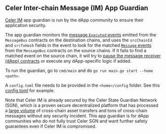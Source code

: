 ## Celer Inter-chain Message (IM) App Guardian

[Celer IM](https://im-docs.celer.network/) app guardian is run by the dApp community to ensure their application security.

The app guardian monitors the [message `Executed` events](https://github.com/celer-network/sgn-v2-contracts/blob/main/contracts/message/messagebus/MessageBusReceiver.sol#L28-L35) emitted from the `MessageBus` contracts on the destination chains, and uses the `srcChainId` and `srcTxHash` fields in the event to look for the matched [`Message` events](https://github.com/celer-network/sgn-v2-contracts/blob/main/contracts/message/messagebus/MessageBusSender.sol#L15) from the `MessageBus` contracts on the source chains. If it fails to find a matched event on the source chain, it will try to [pause the message receiver (dApp) contracts](https://github.com/celer-network/im-guardian/blob/main/guardian/message.go#L35-L39) or execute any dApp-specific logic if added.

To run the guardian, go to `cmd/main` and do `go run main.go start --home <path>`. 

A `config.toml` file needs to be provided in the `<home>/config` folder. See this [config.toml](https://github.com/celer-network/im-guardian/blob/main/test/config/config.toml) for example.

Note that Celer IM is already secured by the Celer State Guardian Network (SGN), which is a proven secure decentralized platform that has processed a [large volume](https://cbridge-analytics.celer.network/) of cross-chain asset transfers and tons of cross-chain messages without any security incident. This app guardian is for dApp communities who do not fully trust Celer SGN and want further safety guarantees even if Celer IM is compromised.
